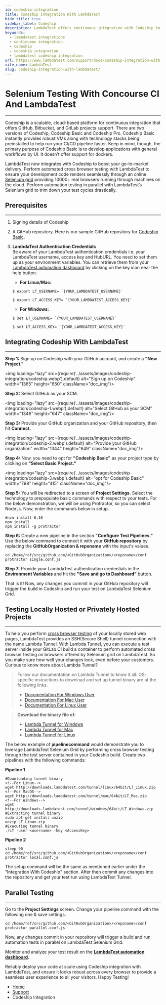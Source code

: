 ```yaml
---
id: codeship-integration
title: Codeship Integration With LambdaTest
hide_title: true
sidebar_label: Codeship
description: LambdaTest offers continuous integration with Codeship to ease your automated cross browser testing process through their Selenium grid consisting more than 10000+ browsers.
keywords:
  - lambdatest integrations
  - continuous integration
  - codeship
  - codeship integration
  - lambdatest codeship integration
url: https://www.lambdatest.com/support/docs/codeship-integration-with-lambdatest/
site_name: LambdaTest
slug: codeship-integration-with-lambdatest/
---
```


<script type="application/ld+json"
      dangerouslySetInnerHTML={{ __html: JSON.stringify({
       "@context": "https://schema.org",
        "@type": "BreadcrumbList",
        "itemListElement": [{
          "@type": "ListItem",
          "position": 1,
          "name": "LambdaTest",
          "item": "https://www.lambdatest.com"
        },{
          "@type": "ListItem",
          "position": 2,
          "name": "Support",
          "item": "https://www.lambdatest.com/support/docs/"
        },{
          "@type": "ListItem",
          "position": 3,
          "name": "Codeship Integration",
          "item": "https://www.lambdatest.com/support/docs/codeship-integration-with-lambdatest/"
        }]
      })
    }}
></script>

# Selenium Testing With Concourse CI And LambdaTest
* * *
Codeship is a scalable, cloud-based platform for continuous integration that offers GitHub, Bitbucket, and GitLab projects support. There are two versions of Codeship, Codeship Basic and Codeship Pro. Codeship Basic instantly provides robust VMs along with technology stacks being preinstalled to help run your CI/CD pipeline faster. Keep in mind, though, the primary purpose of Codeship Basic is to develop applications with general workflows by UI. It doesn’t offer support for dockers.

LambdaTest now integrates with Codeship to boost your go-to-market delivery. Perform automated cross browser testing with LambdaTest to ensure your development code renders seamlessly through an online [Selenium grid](https://www.lambdatest.com/blog/why-selenium-grid-is-ideal-for-automated-browser-testing/) providing 10000+ real browsers running through machines on the cloud. Perform automation testing in parallel with LambdaTest’s Selenium grid to trim down your test cycles drastically.

## Prerequisites
***
1. Signing details of Codeship
2. A GitHub repository. Here is our sample GitHub repository for [Codeship Basic](https://github.com/LambdaTest/protractor-selenium-codeship-basic).
3. **LambdaTest Authentication Credentials**   
    Be aware of your LambdaTest authentication credentials i.e. your LambdaTest username, access key and HubURL. You need to set them up as your environment variables. You can retrieve them from your [LambdaTest automation dashboard](https://automation.lambdatest.com/) by clicking on the key icon near the help button.

    * **For Linux/Mac:**

    ```
    $ export LT_USERNAME= `{YOUR_LAMBDATEST_USERNAME}`
    
    $ export LT_ACCESS_KEY= `{YOUR_LAMBDATEST_ACCESS_KEY}`
    ```

    * **For Windows:**

    ```
    $ set LT_USERNAME= `{YOUR_LAMBDATEST_USERNAME}`
    
    $ set LT_ACCESS_KEY= `{YOUR_LAMBDATEST_ACCESS_KEY}`
    ```

    

## Integrating Codeship With LambdaTest
***
**Step 1:** Sign up on Codeship with your GitHub account, and create a **"New Project."**

<img loading="lazy" src={require('../assets/images/codeship-integration/codeship.webp').default} alt="Sign up on Codeship" width="1365" height="650" className="doc_img"/>

**Step 2:** Select GitHub as your SCM.

<img loading="lazy" src={require('../assets/images/codeship-integration/codeship-1.webp').default} alt="Select GitHub as your SCM" width="1346" height="647" className="doc_img"/>

**Step 3:** Provide your GitHub organization and your GitHub repository, then hit **Connect.**

<img loading="lazy" src={require('../assets/images/codeship-integration/codeship-2.webp').default} alt="Provide your GitHub organization" width="1344" height="649" className="doc_img"/>

**Step 4:** Now, you need to opt for **"Codeship Basic"** as your project type by clicking on **"Select Basic Project."**

<img loading="lazy" src={require('../assets/images/codeship-integration/codeship-3.webp').default} alt="opt for Codeship Basic" width="798" height="415" className="doc_img"/>

**Step 5:** You will be redirected to a screen of **Project Settings.** Select the technology to prepopulate basic commands with respect to your tests.
For the below demonstration, we will be using Protractor, so you can select Node.js. Now, enter the commands below in setup.

```
#nvm install 0.10
npm install
npm install -g protractor
```

**Step 6:** Create a new pipeline in the section **"Configure Test Pipelines."** Use the below command to connect it with your **GitHub repository** by replacing the **GitHubOrganization & reponame** with the input's values.

```
cd /home/rof/src/github.com/<GitHubOrganization>/<reponame>/conf 
protractor single.conf.js 
```

**Step 7:** Provide your LambdaTest authentication credentials in the **Environment Variables** and hit the **"Save and go to Dashboard"** button.

That is it! Now, any changes you commit in your GitHub repository will trigger the build in Codeship and run your test on LambdaTest Selenium Grid.

## Testing Locally Hosted or Privately Hosted Projects
***
To help you perform [cross browser testing](https://www.lambdatest.com) of your locally stored web pages, LambdaTest provides an SSH(Secure Shell) tunnel connection with the name Lambda Tunnel. With Lambda Tunnel, you can execute a test server inside your GitLab CI build a container to perform automated cross browser testing on browsers offered by Selenium grid on LambdaTest. So you make sure how well your changes look, even before your customers.
Curious to know more about Lambda Tunnel?


>Follow our documentation on Lambda Tunnel to know it all. OS-specific instructions to download and set up tunnel binary are at the following links.
>
>- [Documentation For Windows User](/docs/local-testing-for-windows/)
>- [Documentation For Mac User](/docs/local-testing-for-macos/)
>- [Documentation For Linux User](/docs/local-testing-for-linux/)

>**Download the binary file of:**
>
>- [Lambda Tunnel for Windows](https://downloads.lambdatest.com/tunnel/v3/windows/64bit/LT_Windows.zip)
>- [Lambda Tunnel for Mac](https://downloads.lambdatest.com/tunnel/v3/mac/64bit/LT_Mac.zip)
>- [Lambda Tunnel for Linux](https://downloads.lambdatest.com/tunnel/v3/linux/64bit/LT_Linux.zip)

The below example of **pipelinecommand** would demonstrate you to leverage LambdaTest Selenium Grid by performing cross browser testing through the test server contained in your Codeship build.
Create two pipelines with the following commands:

**Pipeline 1**

```
#Downloading tunnel binary
<!--For Linux-->
wget http://downloads.lambdatest.com/tunnel/linux/64bit/LT_Linux.zip 
<!--For MacOS-->
wget http://downloads.lambdatest.com/tunnel/mac/64bit/LT_Mac.zip         
<!--For Windows-->
wget http://downloads.lambdatest.com/tunnel/windows/64bit/LT_Windows.zip
#Extracting tunnel binary
sudo apt-get install unzip
unzip LT_Linux.zip
#Executing tunnel binary
./LT -user <username> -key <AccessKey>
```

**Pipeline 2**

```
sleep 90
cd /home/rof/src/github.com/<GitHubOrganization>/<reponame>/conf
protractor local.conf.js
```

The setup command will be the same as mentioned earlier under the "Integration With Codeship" section. After then commit any changes into the repository and get your test run using LambdaTest Tunnel.

## Parallel Testing
***
Go to the **Project Settings** screen. Change your pipeline command with the following one & save settings.

```
cd /home/rof/src/github.com/<GitHubOrganization>/<reponame>/conf
protractor parallel.conf.js
```

Now, any changes commit in your repository will trigger a build and run automation tests in parallel on LambdaTest Selenium Grid.

Monitor and analyze your test result on the **[LambdaTest automation dashboard](https://automation.lambdatest.com/).**

Reliably deploy your code at scale using Codeship integration with LambdaTest, and ensure it looks robust across every browser to provide a seamless user experience to all your visitors. Happy Testing!

<nav aria-label="breadcrumbs">
  <ul className="breadcrumbs">
    <li className="breadcrumbs__item">
      <a className="breadcrumbs__link" href="https://www.lambdatest.com">
        Home
      </a>
    </li>
    <li className="breadcrumbs__item">
      <a className="breadcrumbs__link" target="_self" href="https://www.lambdatest.com/support/docs/">
        Support
      </a>
    </li>
    <li className="breadcrumbs__item breadcrumbs__item--active">
      <span className="breadcrumbs__link">
        Codeship Integration
      </span>
    </li>
  </ul>
</nav>